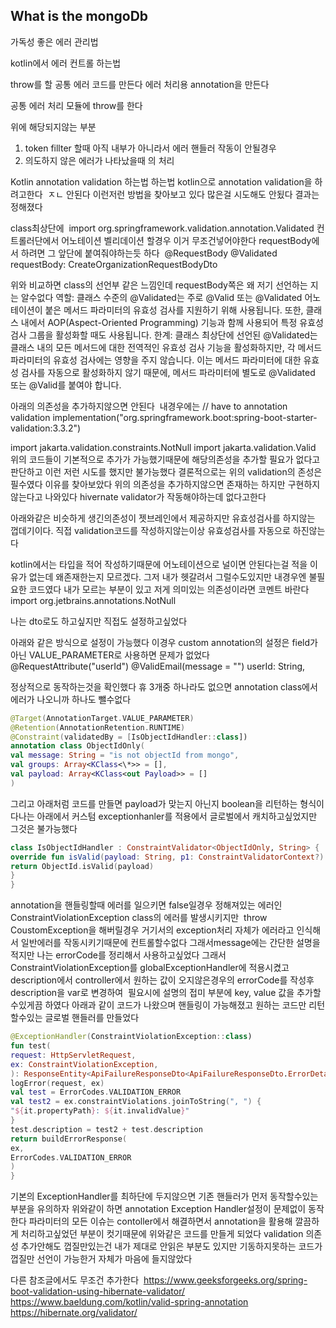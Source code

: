 ## What is the mongoDb

가독성 좋은 에러 관리법

kotlin에서 에러 컨트롤 하는법

throw를 할 공통 에러 코드를 만든다
에러 처리용 annotation을 만든다

공통 에러 처리 모듈에 throw를 한다

위에 해당되지않는 부분

1. token fillter 할때 아직 내부가 아니라서 에러 핸들러 작동이 안될경우
2. 의도하지 않은 에러가 나타났을때 의 처리

Kotlin annotation validation 하는법
하는법
kotlin으로 annotation validation을 하려고한다 
ㅈㄴ 안된다 이런저런 방법을 찾아보고 있다
많은걸 시도해도 안됬다 결과는 정해졌다

class최상단에 
import org.springframework.validation.annotation.Validated
컨트롤러단에서 어노테이션 벨리데이션 할경우 이거 무조건넣어야한다
requestBody에서 하려면 그 앞단에 붙여줘야하는듯 하다 
@RequestBody @Validated requestBody: CreateOrganizationRequestBodyDto

위와 비교하면 class의 선언부 같은 느낌인데 requestBody쪽은 왜 저기 선언하는 지는 알수없다
역할: 클래스 수준의 @Validated는 주로 @Valid 또는 @Validated 어노테이션이 붙은 메서드 파라미터의 유효성 검사를 지원하기 위해 사용됩니다. 또한, 클래스 내에서 AOP(Aspect-Oriented Programming) 기능과 함께 사용되어 특정 유효성 검사 그룹을 활성화할 때도 사용됩니다.
한계: 클래스 최상단에 선언된 @Validated는 클래스 내의 모든 메서드에 대한 전역적인 유효성 검사 기능을 활성화하지만, 각 메서드 파라미터의 유효성 검사에는 영향을 주지 않습니다. 이는 메서드 파라미터에 대한 유효성 검사를 자동으로 활성화하지 않기 때문에, 메서드 파라미터에 별도로 @Validated 또는 @Valid를 붙여야 합니다.

아래의 의존성을 추가하지않으면 안된다 
내경우에는
// have to annotation validation
implementation("org.springframework.boot:spring-boot-starter-validation:3.3.2")

import jakarta.validation.constraints.NotNull
import jakarta.validation.Valid
위의 코드들이 기본적으로 추가가 가능했기때문에 해당의존성을 추가할 필요가 없다고 판단하고 이런 저런 시도를 했지만 불가능했다
결론적으로는 위의 validation의 존성은 필수였다 이유를 찾아보았다
위의 의존성을 추가하지않으면 존재하는 하지만 구현하지않는다고 나와있다
hivernate validator가 작동해야하는데 없다고한다

아래와같은 비슷하게 생긴의존성이 젯브레인에서 제공하지만
유효성검사를 하지않는 껍데기이다. 직접 validation코드를 작성하지않는이상 유효성검사를 자동으로 하진않는다

kotlin에서는 타입을 적어 작성하기때문에 어노테이션으로 널이면 안된다는걸 적을 이유가 없는데 왜존재한는지 모르겠다.
그저 내가 헷갈려서 그럴수도있지만 내경우엔 불필요한 코드였다
내가 모르는 부분이 있고 저게 의미있는 의존성이라면 코멘트 바란다
import org.jetbrains.annotations.NotNull

나는 dto로도 하고싶지만 직접도 설정하고싶었다

아래와 같은 방식으로 설정이 가능했다
이경우 custom annotation의 설정은 field가아닌 VALUE_PARAMETER로 사용하면 문제가 없었다
@RequestAttribute("userId") @ValidEmail(message = "") userId: String,

정상적으로 동작하는것을 확인했다 휴
3개중 하나라도 없으면 annotation class에서 에러가 나오니까 하나도 뺄수없다

```kotlin
@Target(AnnotationTarget.VALUE_PARAMETER)
@Retention(AnnotationRetention.RUNTIME)
@Constraint(validatedBy = [IsObjectIdHandler::class])
annotation class ObjectIdOnly(
val message: String = "is not objectId from mongo",
val groups: Array<KClass<\*>> = [],
val payload: Array<KClass<out Payload>> = []
)
```

그리고 아래처럼 코드를 만들면 payload가 맞는지 아닌지 boolean을 리턴하는 형식이다나는 아래에서 커스텀 exceptionhanler를 적용에서 글로벌에서 캐치하고싶었지만 그것은 불가능했다

```kotlin
class IsObjectIdHandler : ConstraintValidator<ObjectIdOnly, String> {
override fun isValid(payload: String, p1: ConstraintValidatorContext?): Boolean {
return ObjectId.isValid(payload)
}
}
```

annotation을 핸들링할때 에러를 일으키면 false일경우 정해져있는 에러인 
ConstraintViolationException class의 에러를 발생시키지만 
throw CoustomException을 해버릴경우 거기서의 exception처리 자체가 에러라고 인식해서 일반에러를 작동시키기때문에 컨트롤할수없다
그래서message에는 간단한 설명을 적지만 나는 errorCode를 정리해서 사용하고싶었다
그래서 ConstraintViolationException를 globalExceptionHandler에 적용시켰고 description에서 controller에서 원하는 값이 오지않은경우의
errorCode를 작성후 description을 var로 변경하여 
필요시에 설명의 접미 부분에 key, value 값을 추가할수있게끔 하였다
아래과 같이 코드가 나왔으며 핸들링이 가능해졌고 원하는 코드만 리턴할수있는 글로벌 핸들러를 만들었다

```kotlin
@ExceptionHandler(ConstraintViolationException::class)
fun test(
request: HttpServletRequest,
ex: ConstraintViolationException,
): ResponseEntity<ApiFailureResponseDto<ApiFailureResponseDto.ErrorDetail>> {
logError(request, ex)
val test = ErrorCodes.VALIDATION_ERROR
val test2 = ex.constraintViolations.joinToString(", ") {
"${it.propertyPath}: ${it.invalidValue}"
}
test.description = test2 + test.description
return buildErrorResponse(
ex,
ErrorCodes.VALIDATION_ERROR
)
}
```

기본의 ExceptionHandler를 최하단에 두지않으면 기존 핸들러가 먼저 동작할수있는부분을 유의하자
위와같이 하면 annotation Exception Handler설정이 문제없이 동작한다
파라미터의 모든 이슈는 contoller에서 해결하면서 annotation을 활용해 깔끔하게 처리하고싶었던 부분이 컷기때문에 위와같은 코드를 만들게 되었다
validation 의존성 추가안해도 껍질만있는건 내가 제대로 안읽은 부분도 있지만 기동하지못하는 코드가 껍질만 선언이 가능한거 자체가 마음에 들지않았다

다른 참조글에서도 무조건 추가한다 
https://www.geeksforgeeks.org/spring-boot-validation-using-hibernate-validator/
https://www.baeldung.com/kotlin/valid-spring-annotation
https://hibernate.org/validator/
